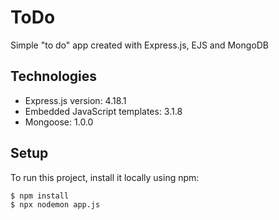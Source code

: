 # ToDo 
Simple "to do" app created with Express.js, EJS and MongoDB

## Technologies
* Express.js version: 4.18.1
* Embedded JavaScript templates: 3.1.8
* Mongoose: 1.0.0

## Setup
To run this project, install it locally using npm:

```
$ npm install
$ npx nodemon app.js
```
